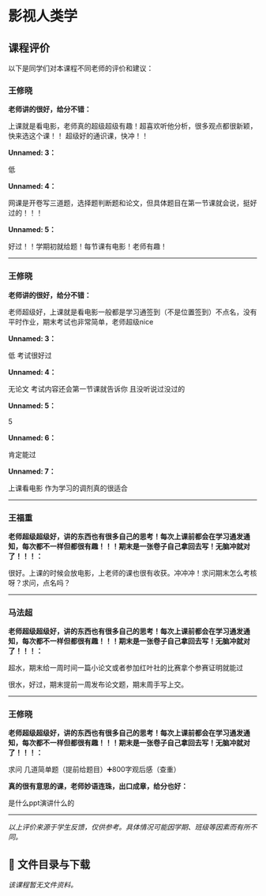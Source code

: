 # 影视人类学

## 课程评价

以下是同学们对本课程不同老师的评价和建议：

### 王修晓

**老师讲的很好，给分不错：**

上课就是看电影，老师真的超级超级有趣！超喜欢听他分析，很多观点都很新颖，快来选这个课！！        超级好的通识课，快冲！！

**Unnamed: 3：**

低

**Unnamed: 4：**

网课是开卷写三道题，选择题判断题和论文，但具体题目在第一节课就会说，挺好过的！！！

**Unnamed: 5：**

好过！！学期初就给题！每节课有电影！老师有趣！

---

### 王修晓

**老师讲的很好，给分不错：**

老师超级好，上课就是看电影一般都是学习通签到（不是位置签到）不点名，没有平时作业，期末考试也非常简单，老师超级nice

**Unnamed: 3：**

低 考试很好过

**Unnamed: 4：**

无论文 考试内容还会第一节课就告诉你 且没听说过没过的

**Unnamed: 5：**

5

**Unnamed: 6：**

肯定能过

**Unnamed: 7：**

上课看电影 作为学习的调剂真的很适合

---

### 王福重

**老师超级超级好，讲的东西也有很多自己的思考！每次上课前都会在学习通发通知，每次都不一样但都很有趣！！！期末是一张卷子自己拿回去写！无脑冲就对了！！！：**

很好。上课的时候会放电影，上老师的课也很有收获。冲冲冲！求问期末怎么考核呀？求问，点名吗？

---

### 马法超

**老师超级超级好，讲的东西也有很多自己的思考！每次上课前都会在学习通发通知，每次都不一样但都很有趣！！！期末是一张卷子自己拿回去写！无脑冲就对了！！！：**

超水，期末给一周时间一篇小论文或者参加红叶社的比赛拿个参赛证明就能过

很水，好过，期末提前一周发布论文题，期末周手写上交。

---

### 王修晓

**老师超级超级好，讲的东西也有很多自己的思考！每次上课前都会在学习通发通知，每次都不一样但都很有趣！！！期末是一张卷子自己拿回去写！无脑冲就对了！！！：**

求问 几道简单题（提前给题目）➕800字观后感（查重）

**真的很有意思的课，老师妙语连珠，出口成章，给分也好：**

是什么ppt演讲什么的

---

*以上评价来源于学生反馈，仅供参考。具体情况可能因学期、班级等因素而有所不同。*
## 📄 文件目录与下载

_该课程暂无文件资料。_
